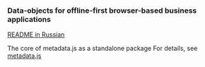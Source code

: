 ### Data-objects for offline-first browser-based business applications

[README in Russian](README.md)

The core of metadata.js as a standalone package
For details, see [metadata.js](https://github.com/oknosoft/metadata.js)
